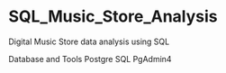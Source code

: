 # SQL_Music_Store_Analysis
Digital Music Store data analysis using SQL

Database and Tools
Postgre SQL
PgAdmin4
